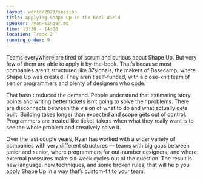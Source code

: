 ```yaml
---
layout: world/2023/session
title: Applying Shape Up in the Real World
speaker: ryan-singer.md
time: 13:30 - 14:00
location: Track 2
running_order: 9
---
```


Teams everywhere are tired of scrum and curious about Shape Up. But very few of them are able to apply it by-the-book. That’s because most companies aren’t structured like 37signals, the makers of Basecamp, where Shape Up was created. They aren’t self-funded, with a close-knit team of senior programmers and plenty of designers who code.

That hasn’t reduced the demand. People understand that estimating story points and writing better tickets isn’t going to solve their problems. There are disconnects between the vision of what to do and what actually gets built. Building takes longer than expected and scope gets out of control. Programmers are treated like ticket-takers when what they really want is to see the whole problem and creatively solve it.

Over the last couple years, Ryan has worked with a wider variety of companies with very different structures — teams with big gaps between junior and senior, where programmers far out-number designers, and where external pressures make six-week cycles out of the question. The result is new language, new techniques, and some broken rules, that will help you apply Shape Up in a way that’s custom-fit to your team.
